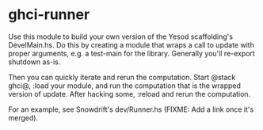 # ghci-runner

Use this module to build your own version of the Yesod scaffolding's
DevelMain.hs. Do this by creating a module that wraps a call to update
with proper arguments, e.g. a test-main for the library. Generally
you'll re-export shutdown as-is.

Then you can quickly iterate and rerun the computation. Start @stack
ghci@, :load your module, and run the computation that is the wrapped
version of update. After hacking some, :reload and rerun the
computation.

For an example, see Snowdrift's dev/Runner.hs (FIXME: Add a link once
it's merged).
